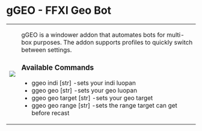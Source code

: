# gGEO - FFXI Geo Bot
<table>
	<tr>
		<td><img style="float:left" src="https://i.imgur.com/jWqFHQ9.png"></img>
		<td>
			<p>gGEO is a windower addon that automates bots for multi-box purposes. The addon supports profiles to quickly switch between settings.</p>
			<h3>Available Commands</h3>
			<ul>
				<li>ggeo indi [str]			-sets your indi luopan</li>
				<li>ggeo geo [str]			-sets your geo luopan</li>
				<li>ggeo geo target [str]	-sets your geo target</li>
				<li>ggeo geo range [str]	-sets the range target can get before recast</li>					
			</ul>
		</td>
	</tr>
</table>
